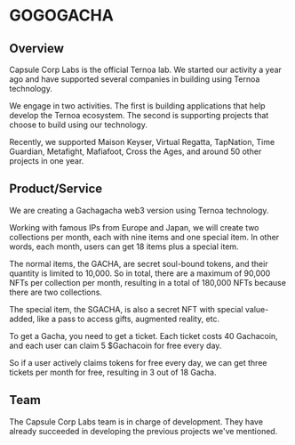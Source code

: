 # GOGOGACHA

## Overview

Capsule Corp Labs is the official Ternoa lab. We started our activity a year ago and have supported several companies in building using Ternoa technology.

We engage in two activities. The first is building applications that help develop the Ternoa ecosystem. The second is supporting projects that choose to build using our technology.

Recently, we supported Maison Keyser, Virtual Regatta, TapNation, Time Guardian, Metafight, Mafiafoot, Cross the Ages, and around 50 other projects in one year.



## Product/Service

We are creating a Gachagacha web3 version using Ternoa technology.

Working with famous IPs from Europe and Japan, we will create two collections per month, each with nine items and one special item. In other words, each month, users can get 18 items plus a special item.

The normal items, the GACHA, are secret soul-bound tokens, and their quantity is limited to 10,000. So in total, there are a maximum of 90,000 NFTs per collection per month, resulting in a total of 180,000 NFTs because there are two collections.

The special item, the SGACHA, is also a secret NFT with special value-added, like a pass to access gifts, augmented reality, etc.

To get a Gacha, you need to get a ticket. Each ticket costs 40 Gachacoin, and each user can claim 5 $Gachacoin for free every day.

So if a user actively claims tokens for free every day, we can get three tickets per month for free, resulting in 3 out of 18 Gacha.





## Team

The Capsule Corp Labs team is in charge of development. They have already succeeded in developing the previous projects we've mentioned.

